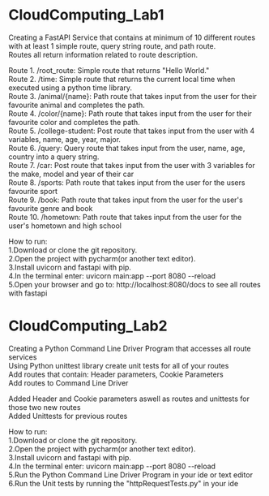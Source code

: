 # CloudComputing_Lab1
Creating a FastAPI Service that contains at minimum of 10 different routes with at least 1 simple route, query string route, and path route. <br />
Routes all return information related to route description. <br />

Route 1. /root_route: Simple route that returns "Hello World." <br />
Route 2. /time: Simple route that returns the current local time when executed using a python time library. <br />
Route 3. /animal/{name}: Path route that takes input from the user for their favourite animal and completes the path. <br />
Route 4. /color/{name}: Path route that takes input from the user for their favourite color and completes the path. <br />
Route 5. /college-student: Post route that takes input from the user with 4 variables, name, age, year, major. <br />
Route 6. /query: Query route that takes input from the user, name, age, country into a query string. <br />
Route 7. /car: Post route that takes input from the user with 3 variables for the make, model and year of their car<br />
Route 8. /sports: Path route that takes input from the user for the users favourite sport <br />
Route 9. /book: Path route that takes input from the user for the user's favourite genre and book <br />
Route 10. /hometown: Path route that takes input from the user for the user's hometown and high school <br />


How to run: <br />
1.Download or clone the git repository. <br />
2.Open the project with pycharm(or another text editor). <br />
3.Install uvicorn and fastapi with pip. <br />
4.In the terminal enter: uvicorn main:app --port 8080 --reload <br />
5.Open your browser and go to: http://localhost:8080/docs to see all routes with fastapi <br />


# CloudComputing_Lab2
Creating a Python Command Line Driver Program that accesses all route services <br/>
Using Python unittest library create unit tests for all of your routes <br/>
Add routes that contain: Header parameters, Cookie Parameters <br/>
Add routes to Command Line Driver<br/>

Added Header and Cookie parameters aswell as routes and unittests for those two new routes<br/>
Added Unittests for previous routes<br/>

How to run: <br />
1.Download or clone the git repository. <br />
2.Open the project with pycharm(or another text editor). <br />
3.Install uvicorn and fastapi with pip. <br />
4.In the terminal enter: uvicorn main:app --port 8080 --reload <br />
5.Run the Python Command Line Driver Program in your ide or text editor <br />
6.Run the Unit tests by running the "httpRequestTests.py" in your ide <br />
